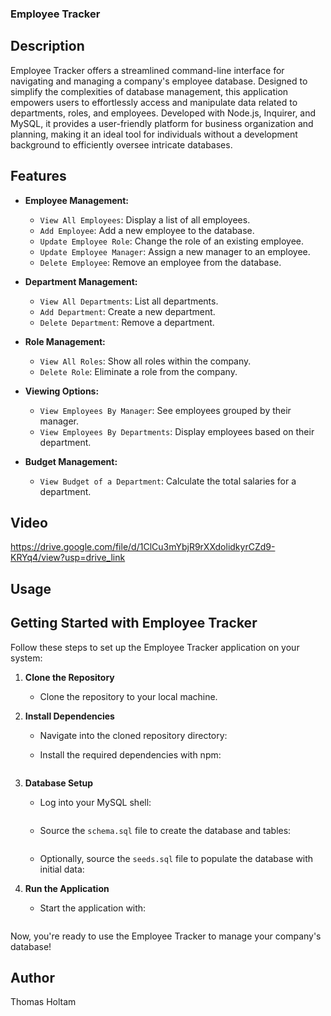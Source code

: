 
### Employee Tracker


## Description

Employee Tracker offers a streamlined command-line interface for navigating and managing a company's employee database. Designed to simplify the complexities of database management, this application empowers users to effortlessly access and manipulate data related to departments, roles, and employees. Developed with Node.js, Inquirer, and MySQL, it provides a user-friendly platform for business organization and planning, making it an ideal tool for individuals without a development background to efficiently oversee intricate databases.

## Features

- **Employee Management:**
  - `View All Employees`: Display a list of all employees.
  - `Add Employee`: Add a new employee to the database.
  - `Update Employee Role`: Change the role of an existing employee.
  - `Update Employee Manager`: Assign a new manager to an employee.
  - `Delete Employee`: Remove an employee from the database.

- **Department Management:**
  - `View All Departments`: List all departments.
  - `Add Department`: Create a new department.
  - `Delete Department`: Remove a department.

- **Role Management:**
  - `View All Roles`: Show all roles within the company.
  - `Delete Role`: Eliminate a role from the company.

- **Viewing Options:**
  - `View Employees By Manager`: See employees grouped by their manager.
  - `View Employees By Departments`: Display employees based on their department.

- **Budget Management:**
  - `View Budget of a Department`: Calculate the total salaries for a department.


## Video

https://drive.google.com/file/d/1ClCu3mYbjR9rXXdolidkyrCZd9-KRYq4/view?usp=drive_link

## Usage

## Getting Started with Employee Tracker

Follow these steps to set up the Employee Tracker application on your system:

1. **Clone the Repository**
   - Clone the repository to your local machine.

2. **Install Dependencies**
   - Navigate into the cloned repository directory:

   - Install the required dependencies with npm:
     ``` npm i

3. **Database Setup**
   - Log into your MySQL shell:
      ``` mysql -u root -p
   
   - Source the `schema.sql` file to create the database and tables:
     ``` SOURCE schema.sql;
   - Optionally, source the `seeds.sql` file to populate the database with initial data:

4. **Run the Application**
   - Start the application with:
     ``` npm start

Now, you're ready to use the Employee Tracker to manage your company's database!


## Author

Thomas Holtam
